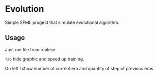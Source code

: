 # Evolution

Simple SFML progect that simulate evolutional algorithm.

## Usage
Just run file from realese.

`Tab` hide graphic and speed up training.

On left I show number of current era and quantity of step of previous eras
